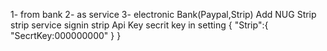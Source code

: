 ﻿1- from bank
2- as service
3- electronic Bank(Paypal,Strip) 
	Add NUG Strip
	strip service
	signin strip
		Api Key
			secrit key 
in setting 
	{
	"Strip":{
		"SecrtKey:000000000"
		}
	}